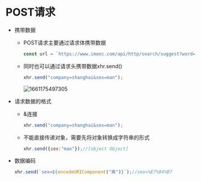 # POST请求

* 携带数据

  * POST请求主要通过请求体携带数据

    ```js
    const url = `https://www.imooc.com/api/http/search/suggest?word=js&username=xiaoming&age=${encodeURIComponent("小学生")}`;
    
    ```

  * 同时也可以通过请求头携带数据xhr.send()

    ```js
    xhr.send("company=shanghai&sex=man");
    ```

    ![1661175497305](C:\Users\Administrator\AppData\Roaming\Typora\typora-user-images\1661175497305.png)

* 请求数据的格式

  * &连接

    ```js
    xhr.send("company=shanghai&sex=man");
    ```

  * 不能直接传递对象，需要先将对象转换成字符串的形式

    ```js
    xhr.send({sex:"man"});//[object Object]
    ```

* 数据编码

  ```js
  xhr.send(`sex=${encodeURIComponent("男")}`);//sex=%E7%94%B7
  ```

  



